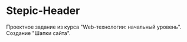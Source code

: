 # Stepic-Header
Проектное задание из курса "Web-технологии: начальный уровень". Создание "Шапки сайта".
